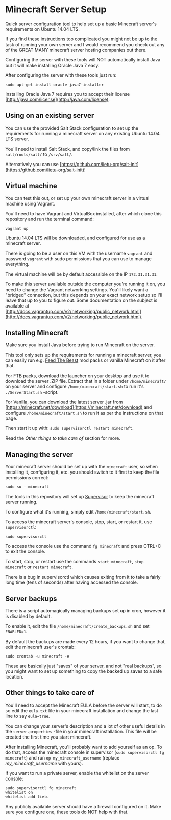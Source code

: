 Minecraft Server Setup
======================

Quick server configuration tool to help set up a basic Minecraft server's requirements on Ubuntu 14.04 LTS.

If you find these instructions too complicated you might not be up to the task of running your own server and I would recommend you check out any of the GREAT MANY minecraft server hosting companies out there.

Configuring the server with these tools will NOT automatically install Java but it will make installing Oracle Java 7 easy.

After configuring the server with these tools just run:
```
sudo apt-get install oracle-java7-installer
```

Installing Oracle Java 7 requires you to accept their license [http://java.com/license](http://java.com/license).


Using on an existing server
---------------------------

You can use the provided Salt Stack configuration to set up the requirements for running a minecraft server on any existing Ubuntu 14.04 LTS server.

You'll need to install Salt Stack, and copy/link the files from `salt/roots/salt/` to `/srv/salt/`.

Alternatively you can use [https://github.com/lietu-org/salt-init](https://github.com/lietu-org/salt-init)!


Virtual machine
---------------

You can test this out, or set up your own minecraft server in a virtual machine using Vagrant.

You'll need to have Vagrant and VirtualBox installed, after which clone this repository and run the terminal command:
```
vagrant up
```

Ubuntu 14.04 LTS will be downloaded, and configured for use as a minecraft server. 

There is going to be a user on this VM with the username `vagrant` and password `vagrant` with sudo permissions that you can use to manage everything.

The virtual machine will be by default accessible on the IP `172.31.31.31`.

To make this server available outside the computer you're running it on, you need to change the Vagrant networking settings. You'll likely want a "bridged" connection, but this depends on your exact network setup so I'll leave that up to you to figure out. Some documentation on the subject is available at [http://docs.vagrantup.com/v2/networking/public_network.html](http://docs.vagrantup.com/v2/networking/public_network.html).


Installing Minecraft
--------------------

Make sure you install Java before trying to run Minecraft on the server.

This tool only sets up the requirements for running a minecraft server, you can easily run e.g. [Feed The Beast](http://www.feed-the-beast.com/) mod packs or vanilla Minecraft on it after that.

For FTB packs, download the launcher on your desktop and use it to download the server .ZIP file. Extract that in a folder under `/home/minecraft/` on your server and configure `/home/minecraft/start.sh` to run it's `./ServerStart.sh` -script.
 
For Vanilla, you can download the latest server .jar from [https://minecraft.net/download](https://minecraft.net/download) and configure `/home/minecraft/start.sh` to run it as per the instructions on that page.

Then start it up with: `sudo supervisorctl restart minecraft`.

Read the *Other things to take care of* section for more.
 

Managing the server
-------------------

Your minecraft server should be set up with the `minecraft` user, so when installing it, configuring it, etc. you should switch to it first to keep the file permissions correct:
```
sudo su - minecraft
```

The tools in this repository will set up [Supervisor](http://supervisord.org/) to keep the minecraft server running.

To configure what it's running, simply edit `/home/minecraft/start.sh`.

To access the minecraft server's console, stop, start, or restart it, use `supervisorctl`:
```
sudo supervisorctl
```

To access the console use the command `fg minecraft` and press CTRL+C to exit the console.

To start, stop, or restart use the commands `start minecraft`, `stop minecraft` or `restart minecraft`. 

There is a bug in supervisorctl which causes exiting from it to take a fairly long time (tens of seconds) after having accessed the console.


Server backups
--------------

There is a script automagically managing backups set up in cron, however it is disabled by default.

To enable it, edit the file `/home/minecraft/create_backups.sh` and set `ENABLED=1`.

By default the backups are made every 12 hours, if you want to change that, edit the minecraft user's crontab:
```
sudo crontab -u minecraft -e
```

These are basically just "saves" of your server, and not "real backups", so you might want to set up something to copy the backed up saves to a safe location.


Other things to take care of
----------------------------

You'll need to accept the Minecraft EULA before the server will start, to do so edit the `eula.txt` file in your minecraft installation and change the last line to say `eula=true`.

You can change your server's description and a lot of other useful details in the `server.properties` -file in your minecraft installation. This file will be created the first time you start minecraft.

After installing Minecraft, you'll probably want to add yourself as an op. To do that, access the minecraft console in supervisor (`sudo supervisorctl fg minecraft`) and run `op my_minecraft_username` (replace *my_minecraft_username* with yours).

If you want to run a private server, enable the whitelist on the server console:
```
sudo supervisorctl fg minecraft
whitelist on
whitelist add lietu
```

Any publicly available server should have a firewall configured on it. Make sure you configure one, these tools do NOT help with that.
